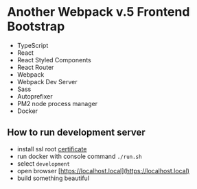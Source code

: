 Another Webpack v.5 Frontend Bootstrap
==================================

- TypeScript
- React
- React Styled Components
- React Router
- Webpack
- Webpack Dev Server
- Sass
- Autoprefixer
- PM2 node process manager
- Docker


How to run development server
--------------------
- install ssl root [certificate](./docker/cert/README.md)
- run docker with console command `./run.sh`
- select `development`
- open browser [https://localhost.local](https://localhost.local)
- build something beautiful

